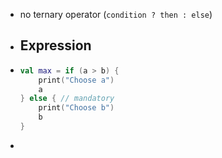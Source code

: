 - no ternary operator (`condition ? then : else`)
- ## Expression
- ```kotlin
  val max = if (a > b) {
      print("Choose a")
      a
  } else { // mandatory
      print("Choose b")
      b
  }
  ```
-